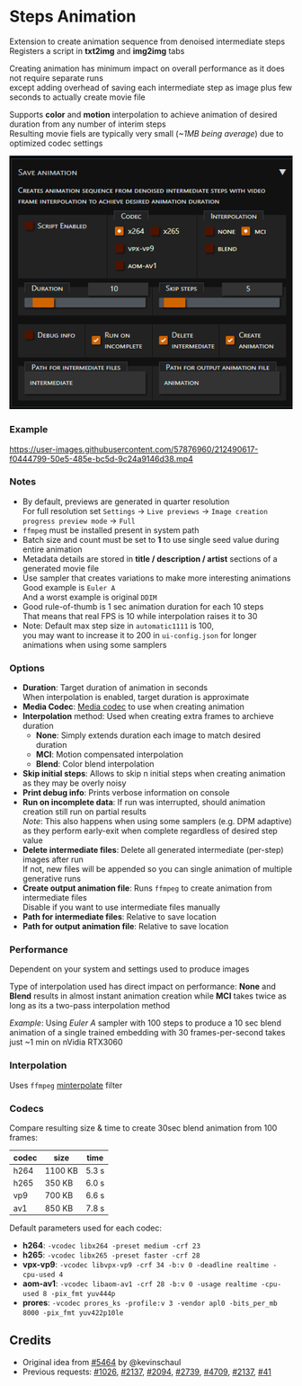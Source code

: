 # Steps Animation

Extension to create animation sequence from denoised intermediate steps  
Registers a script in **txt2img** and **img2img** tabs

Creating animation has minimum impact on overall performance as it does not require separate runs  
except adding overhead of saving each intermediate step as image plus few seconds to actually create movie file  

Supports **color** and **motion** interpolation to achieve animation of desired duration from any number of interim steps  
Resulting movie fiels are typically very small (*~1MB being average*) due to optimized codec settings  

![screenshot](steps-animation.jpg)

### Example

https://user-images.githubusercontent.com/57876960/212490617-f0444799-50e5-485e-bc5d-9c24a9146d38.mp4

### Notes

- By default, previews are generated in quarter resolution  
  For full resolution set `Settings` -> `Live previews` -> `Image creation progress preview mode` -> `Full`  
- `ffmpeg` must be installed present in system path
- Batch size and count must be set to **1** to use single seed value during entire animation  
- Metadata details are stored in **title / description / artist** sections of a generated movie file  
- Use sampler that creates variations to make more interesting animations
  Good example is `Euler A`  
  And a worst example is original `DDIM`  
- Good rule-of-thumb is 1 sec animation duration for each 10 steps  
  That means that real FPS is 10 while interpolation raises it to 30  
- Note: Default max step size in `automatic1111` is 100,  
  you may want to increase it to 200 in `ui-config.json` for longer animations when using some samplers  

### Options

- **Duration**: Target duration of animation in seconds  
  When interpolation is enabled, target duration is approximate  
- **Media Codec**: [Media codec](#codecs) to use when creating animation  
- **Interpolation** method: Used when creating extra frames to archieve duration  
  - **None**: Simply extends duration each image to match desired duration
  - **MCI**: Motion compensated interpolation
  - **Blend**: Color blend interpolation
- **Skip initial steps**: Allows to skip n initial steps when creating animation as they may be overly noisy 
- **Print debug info**: Prints verbose information on console  
- **Run on incomplete data**: If run was interrupted, should animation creation still run on partial results  
  *Note*: This also happens when using some samplers (e.g. DPM adaptive)  
  as they perform early-exit when complete regardless of desired step value  
- **Delete intermediate files**: Delete all generated intermediate (per-step) images after run  
  If not, new files will be appended so you can single animation of multiple generative runs  
- **Create output animation file**: Runs `ffmpeg` to create animation from intermediate files  
  Disable if you want to use intermediate files manually  
- **Path for intermediate files**: Relative to save location  
- **Path for output animation file**: Relative to save location  

### Performance

Dependent on your system and settings used to produce images  

Type of interpolation used has direct impact on performance:
**None** and **Blend** results in almost instant animation creation while **MCI** takes twice as long as its a two-pass interpolation method

*Example*: Using *Euler A* sampler with 100 steps to produce a 10 sec blend animation of a single trained embedding with 30 frames-per-second takes just ~1 min on nVidia RTX3060  
### Interpolation

Uses `ffmpeg` [minterpolate](https://ffmpeg.org/ffmpeg-filters.html#minterpolate) filter

### Codecs

Compare resulting size & time to create 30sec blend animation from 100 frames:

| codec | size | time |
| ----- | ---- | ---- |
| h264 | 1100 KB | 5.3 s |
| h265 |  350 KB | 6.0 s |
|  vp9 |  700 KB | 6.6 s |
|  av1 |  850 KB | 7.8 s |

Default parameters used for each codec:

- **h264**: `-vcodec libx264 -preset medium -crf 23`
- **h265**: `-vcodec libx265 -preset faster -crf 28`
- **vpx-vp9**: `-vcodec libvpx-vp9 -crf 34 -b:v 0 -deadline realtime -cpu-used 4`
- **aom-av1**: `-vcodec libaom-av1 -crf 28 -b:v 0 -usage realtime -cpu-used 8 -pix_fmt yuv444p`
- **prores**: `-vcodec prores_ks -profile:v 3 -vendor apl0 -bits_per_mb 8000 -pix_fmt yuv422p10le`

## Credits

- Original idea from [#5464](https://github.com/AUTOMATIC1111/stable-diffusion-webui/issues/5464) by @kevinschaul  
- Previous requests: [#1026](https://github.com/AUTOMATIC1111/stable-diffusion-webui/issues/1026), [#2137](https://github.com/AUTOMATIC1111/stable-diffusion-webui/issues/2137), [#2094](https://github.com/AUTOMATIC1111/stable-diffusion-webui/issues/2094), [#2739](https://github.com/AUTOMATIC1111/stable-diffusion-webui/issues/2739), [#4709](https://github.com/AUTOMATIC1111/stable-diffusion-webui/issues/4709), [#2137](https://github.com/AUTOMATIC1111/stable-diffusion-webui/issues/2137), [#41](https://github.com/AUTOMATIC1111/stable-diffusion-webui/issues/41)  
